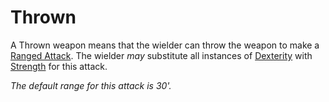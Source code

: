 # Thrown

A Thrown weapon means that the wielder can throw the weapon to make a [Ranged Attack](../../Game%20Procedures/Combat/Ranged%20Attack.md). The wielder *may* substitute all instances of [Dexterity](../../Player%20Characters/Abilities/Dexterity.md) with [Strength](../../Player%20Characters/Abilities/Strength.md) for this attack.

*The default range for this attack is 30'.*
